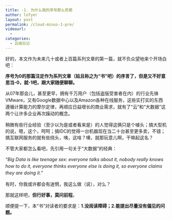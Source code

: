 ```yaml
---
title: -1. 为什么我的序号那么奇葩
author: lofyer
layout: post
permalink: /cloud-minus-1-pre/
videourl:
  - 
categories:
  - 云端日记
---
```

好的，本文作为未来几十或者上百篇系列文章的第一篇，就不负众望地来个开场白吧：

**序号为0的那篇注定作为系列文章（姑且称之为“书”吧）的序言了，但是又不好意思当-0，就-1吧，跟大家随便聊聊。**

<span style="line-height: 1.5em;">从07年那会儿，甚至更早，拥有千万用户（包括盗版受害者在内）的行业先锋VMware，又有Google数据中心以及Amazon各种在线服务，这些实打实的东西遵循计算能力的摩尔定律，再顺应日益增长的商业需求，就有了“云”和“大数据”这两个让许多企业再次躁动的概念。</span>

稍微有些行业经验（至少以为是或者看来是）的人觉得这俩只是个噱头；搞大型机的说，嗯，这个，呵呵；搞IDC的觉得一台机器现在当二十台甚至更多卖，不错；搞互联网服务的就有些挠头，咦，这啥？噢，就那玩意儿啊，干嘛起这名？

不管大家都怎么看吧，先引用一句关于“大数据”的经典：

<em style="line-height: 1.5em;">“Big Data is like teenage sex: everyone talks about it, nobody really knows how to do it, everyone thinks everyone else is doing it, so everyone claims they are doing it.”</em>

<em style="line-height: 1.5em;"></em>有时，你我或许都会有迷惘，我这么做（说），对么？

那就这样吧，**但行好事，莫问前程**。

顺便提一下，本“书”对读者的要求是：**1.没阅读障碍；2.能提出尽量没有偏见的问题。**